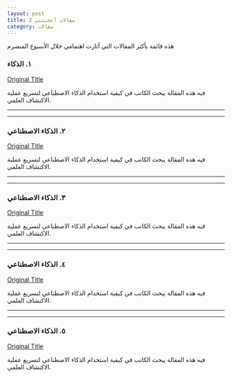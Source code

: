 ```yaml
---
layout: post
title: مقالات أعجبتني 2
category: مقالات
---
```



هذه قائمة بأكثر المقالات التي أثارت اهتمامي خلال الأسبوع المنصرم

### ١. الذكاء

[Original Title](http://example.com)

فيه هذه المقالة يبحث الكاتب في كيفية استخدام الذكاء الاصطناعي لتسريع عملية الاكتشاف العلمي.

****

----


### ٢. الذكاء الاصطناعي

[Original Title](http://example.com)

فيه هذه المقالة يبحث الكاتب في كيفية استخدام الذكاء الاصطناعي لتسريع عملية الاكتشاف العلمي.  

****

----

### ٣. الذكاء الاصطناعي

[Original Title](http://example.com)

فيه هذه المقالة يبحث الكاتب في كيفية استخدام الذكاء الاصطناعي لتسريع عملية الاكتشاف العلمي. 

****

----


### ٤. الذكاء الاصطناعي

[Original Title](http://example.com)

فيه هذه المقالة يبحث الكاتب في كيفية استخدام الذكاء الاصطناعي لتسريع عملية الاكتشاف العلمي. 

****

----

### ٥. الذكاء الاصطناعي

[Original Title](http://example.com)

فيه هذه المقالة يبحث الكاتب في كيفية استخدام الذكاء الاصطناعي لتسريع عملية الاكتشاف العلمي. 
